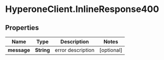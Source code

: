 # HyperoneClient.InlineResponse400

## Properties

Name | Type | Description | Notes
------------ | ------------- | ------------- | -------------
**message** | **String** | error description | [optional] 


